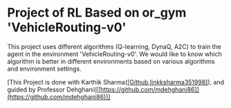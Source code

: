 # Project of RL Based on or_gym 'VehicleRouting-v0'
This project uses different algorithms (Q-learning, DynaQ, A2C) to train the agent in the environment 'VehicleRouting-v0'.
We would like to know which algorithm is better in different environments based on various algorithms and environment settings.

[This Project is done with Karthik Sharma([[Github linkksharma351998]](https://github.com/ksharma351998)), and guided by Professor Dehghani([[https://github.com/mdehghani86]](https://github.com/mdehghani86))]
